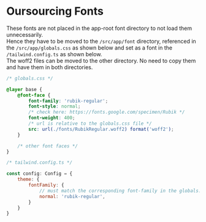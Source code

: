 # Oursourcing Fonts

These fonts are not placed in the app-root font directory to not load them unnecessarily.  
Hence they have to be moved to the `/src/app/font` directory, referenced in the `/src/app/globals.css` as shown below and set as a font in the `/tailwind.config.ts` as shown below.  
The woff2 files can be moved to the other directory. No need to copy them and have them in both directories.

```css
/* globals.css */

@layer base {
    @font-face {
        font-family: 'rubik-regular';
        font-style: normal;
        /* check here: https://fonts.google.com/specimen/Rubik */
        font-weight: 400;
        /* url is relative to the globals.css file */
        src: url(./fonts/RubikRegular.woff2) format('woff2');
    }

    /* other font faces */
}
```

```js
/* tailwind.config.ts */

const config: Config = {
    theme: {
        fontFamily: {
            // must match the corresponding font-family in the globals.css file (see above)
            normal: 'rubik-regular',
        }
    }
}
```
